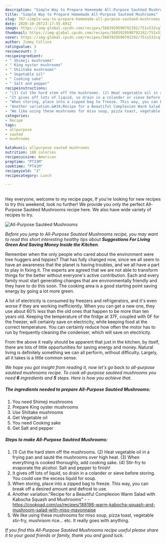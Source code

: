 ```yaml
---
description: "Simple Way to Prepare Homemade All-Purpose Sautéed Mushrooms"
title: "Simple Way to Prepare Homemade All-Purpose Sautéed Mushrooms"
slug: 767-simple-way-to-prepare-homemade-all-purpose-sauteed-mushrooms
date: 2020-10-26T23:17:55.691Z
image: https://img-global.cpcdn.com/recipes/5683929590792192/751x532cq70/all-purpose-sauteed-mushrooms-recipe-main-photo.jpg
thumbnail: https://img-global.cpcdn.com/recipes/5683929590792192/751x532cq70/all-purpose-sauteed-mushrooms-recipe-main-photo.jpg
cover: https://img-global.cpcdn.com/recipes/5683929590792192/751x532cq70/all-purpose-sauteed-mushrooms-recipe-main-photo.jpg
author: Jimmy Collins
ratingvalue: 3
reviewcount: 3
recipeingredient:
- " Shimeji mushrooms"
- " King oyster mushrooms"
- " Shiitake mushrooms"
- " Vegetable oil"
- " Cooking sake"
- " Salt and pepper"
recipeinstructions:
- "(1) Cut the hard stem off the mushrooms. (2) Heat vegetable oil in a frying pan and sauté the mushrooms over high heat. (3) When everything is cooked thoroughly, add cooking sake. (4) Stir-fry to evaporate the alcohol. Salt and pepper to finish!"
- "It gives off lots of liquid, so drain in a colander or sieve before storing. You could use the excess liquid for soup."
- "When storing, place into a zipped bag to freeze. This way, you can break off a desired amount and defrost to use."
- "Another variation.&#34;Recipe for a Beautiful Complexion Warm Salad with Kabocha Squash and Mushrooms&#34;  https://cookpad.com/us/recipes/188198-warm-kabocha-squash-and-mushroom-salad-with-miso-mayonnaise"
- "We like using these mushrooms for miso soup, pizza toast, vegetable stir-fry, mushroom rice... etc. It really goes with anything."
categories:
- Recipe
tags:
- allpurpose
- sauted
- mushrooms

katakunci: allpurpose sauted mushrooms 
nutrition: 180 calories
recipecuisine: American
preptime: "PT33M"
cooktime: "PT41M"
recipeyield: "3"
recipecategory: Lunch

---
```

<br>
Hey everyone, welcome to my recipe page, If you're looking for new recipes to try this weekend, look no further! We provide you only the perfect All-Purpose Sautéed Mushrooms recipe here. We also have wide variety of recipes to try.
<br>


![All-Purpose Sautéed Mushrooms](https://img-global.cpcdn.com/recipes/5683929590792192/751x532cq70/all-purpose-sauteed-mushrooms-recipe-main-photo.jpg)

<i>Before you jump to All-Purpose Sautéed Mushrooms recipe, you may want to read this short interesting healthy tips about 
<strong>Suggestions For Living Green And Saving Money Inside the Kitchen</strong>.</i>
</br>

Remember when the only people who cared about the environment were tree huggers and hippies? That has fully changed now, since we all seem to have an awareness that the planet is having troubles, and we all have a part to play in fixing it. The experts are agreed that we are not able to transform things for the better without everyone's active contribution. Each and every family must start generating changes that are environmentally friendly and they have to do this soon. The cooking area is a good starting point saving energy by going a lot more green.

A lot of electricity is consumed by freezers and refrigerators, and it's even worse if they are working inefficiently. When you can get a new one, they use about 60% less than the old ones that happen to be more than ten years old. Keeping the temperature of the fridge at 37F, coupled with 0F for the freezer, will certainly save on electricity, while keeping food at the correct temperature. You can certainly reduce how often the motor has to run by frequently cleaning the condenser, which will save on electricity.

From the above it really should be apparent that just in the kitchen, by itself, there are lots of little opportunities for saving energy and money. Natural living is definitely something we can all perform, without difficulty. Largely, all it takes is a little common sense.


<i>We hope you got insight from reading it, now let's go back to all-purpose sautéed mushrooms recipe. To cook all-purpose sautéed mushrooms you need <strong>6</strong> ingredients and <strong>5</strong> steps. Here is how you achieve that.
</i>

##### The ingredients needed to prepare All-Purpose Sautéed Mushrooms:

1. You need  Shimeji mushrooms
1. Prepare  King oyster mushrooms
1. Use  Shiitake mushrooms
1. Get  Vegetable oil
1. You need  Cooking sake
1. Get  Salt and pepper


##### Steps to make All-Purpose Sautéed Mushrooms:

1. (1) Cut the hard stem off the mushrooms. (2) Heat vegetable oil in a frying pan and sauté the mushrooms over high heat. (3) When everything is cooked thoroughly, add cooking sake. (4) Stir-fry to evaporate the alcohol. Salt and pepper to finish!
1. It gives off lots of liquid, so drain in a colander or sieve before storing. You could use the excess liquid for soup.
1. When storing, place into a zipped bag to freeze. This way, you can break off a desired amount and defrost to use.
1. Another variation.&#34;Recipe for a Beautiful Complexion Warm Salad with Kabocha Squash and Mushrooms&#34; -  - https://cookpad.com/us/recipes/188198-warm-kabocha-squash-and-mushroom-salad-with-miso-mayonnaise
1. We like using these mushrooms for miso soup, pizza toast, vegetable stir-fry, mushroom rice... etc. It really goes with anything.


<i>If you find this All-Purpose Sautéed Mushrooms recipe useful please share it to your good friends or family, thank you and good luck.</i>
